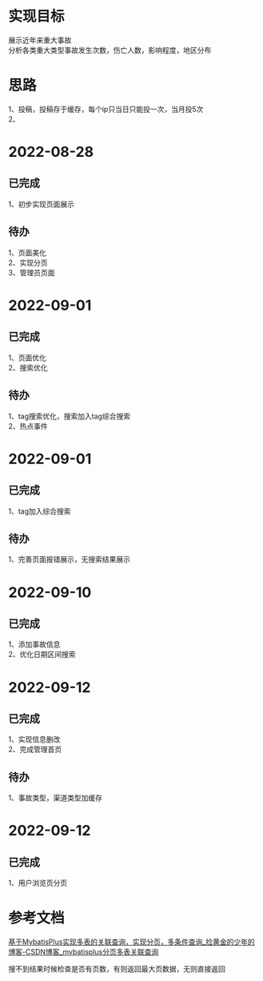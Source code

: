 # 实现目标
展示近年来重大事故  
分析各类重大类型事故发生次数，伤亡人数，影响程度，地区分布

# 思路
1、投稿，投稿存于缓存，每个ip只当日只能投一次，当月投5次  
2、
# 2022-08-28  
## 已完成
1、初步实现页面展示

## 待办
1、页面美化  
2、实现分页  
3、管理员页面  

# 2022-09-01  
## 已完成
1、页面优化  
2、搜索优化

## 待办
1、tag搜索优化，搜索加入tag综合搜索  
2、热点事件 

# 2022-09-01  
## 已完成
1、tag加入综合搜索    

## 待办
1、完善页面报错展示，无搜索结果展示 
   
# 2022-09-10  
## 已完成
1、添加事故信息  
2、优化日期区间搜索    

# 2022-09-12  
## 已完成
1、实现信息删改   
2、完成管理首页
## 待办
1、事故类型，渠道类型加缓存     

# 2022-09-12  
## 已完成
1、用户浏览页分页   

# 参考文档
  [基于MybatisPlus实现多表的关联查询，实现分页，多条件查询_捡黄金的少年的博客-CSDN博客_mybatisplus分页多表关联查询](https://blog.csdn.net/weixin_43288858/article/details/108121197)
  
  搜不到结果时候检查是否有页数，有则返回最大页数据，无则直接返回